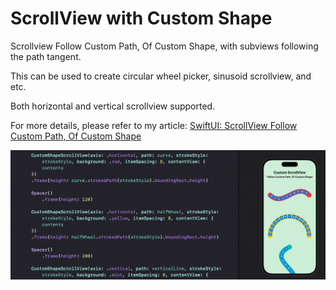 
# ScrollView with Custom Shape 


Scrollview Follow Custom Path, Of Custom Shape, 
with subviews following the path tangent.

This can be used to create circular wheel picker, sinusoid scrollview, and etc.

Both horizontal and vertical scrollview supported.

For more details, please refer to my article: [SwiftUI: ScrollView Follow Custom Path, Of Custom Shape](https://medium.com/@itsuki.enjoy/swiftui-scrollview-follow-custom-path-of-custom-shape-b65bb6cb9e5c)

![](./demo.gif)
